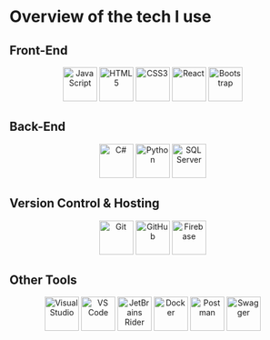 # Overview of the tech I use

## Front-End
<p align="center">
    <img src="https://cdn.jsdelivr.net/gh/devicons/devicon@latest/icons/javascript/javascript-original.svg" width="60" alt="JavaScript" />
    <img src="https://cdn.jsdelivr.net/gh/devicons/devicon@latest/icons/html5/html5-original-wordmark.svg" width="60" alt="HTML5" />
    <img src="https://cdn.jsdelivr.net/gh/devicons/devicon@latest/icons/css3/css3-original-wordmark.svg" width="60" alt="CSS3" />
    <img src="https://cdn.jsdelivr.net/gh/devicons/devicon@latest/icons/react/react-original-wordmark.svg" width="60" alt="React" />
    <img src="https://cdn.jsdelivr.net/gh/devicons/devicon@latest/icons/bootstrap/bootstrap-original-wordmark.svg" width="60" alt="Bootstrap" />
</p>

## Back-End
<p align="center">
    <img src="https://cdn.jsdelivr.net/gh/devicons/devicon@latest/icons/csharp/csharp-original.svg" width="60" alt="C#" />
    <img src="https://cdn.jsdelivr.net/gh/devicons/devicon@latest/icons/python/python-original-wordmark.svg" width="60" alt="Python" />
    <img src="https://cdn.jsdelivr.net/gh/devicons/devicon@latest/icons/microsoftsqlserver/microsoftsqlserver-original-wordmark.svg" width="60" alt="SQL Server" />
</p>

## Version Control & Hosting
<p align="center">
    <img src="https://cdn.jsdelivr.net/gh/devicons/devicon@latest/icons/git/git-original-wordmark.svg" width="60" alt="Git" />
    <img src="https://cdn.jsdelivr.net/gh/devicons/devicon@latest/icons/github/github-original-wordmark.svg" width="60" alt="GitHub" />
    <img src="https://cdn.jsdelivr.net/gh/devicons/devicon@latest/icons/firebase/firebase-original-wordmark.svg" width="60" alt="Firebase" />
</p>

## Other Tools
<p align="center">
    <img src="https://cdn.jsdelivr.net/gh/devicons/devicon@latest/icons/visualstudio/visualstudio-original.svg" width="60" height="60" alt="Visual Studio" />
    <img src="https://cdn.jsdelivr.net/gh/devicons/devicon@latest/icons/vscode/vscode-original.svg" width="60" alt="VS Code" />
    <img src="https://cdn.jsdelivr.net/gh/devicons/devicon@latest/icons/rider/rider-original.svg" width="60" alt="JetBrains Rider" />
    <img src="https://cdn.jsdelivr.net/gh/devicons/devicon@latest/icons/docker/docker-plain-wordmark.svg" width="60" alt="Docker" />
    <img src="https://cdn.jsdelivr.net/gh/devicons/devicon@latest/icons/postman/postman-original-wordmark.svg" width="60" alt="Postman" />
    <img src="https://cdn.jsdelivr.net/gh/devicons/devicon@latest/icons/swagger/swagger-original-wordmark.svg" width="60" alt="Swagger" />
</p>
